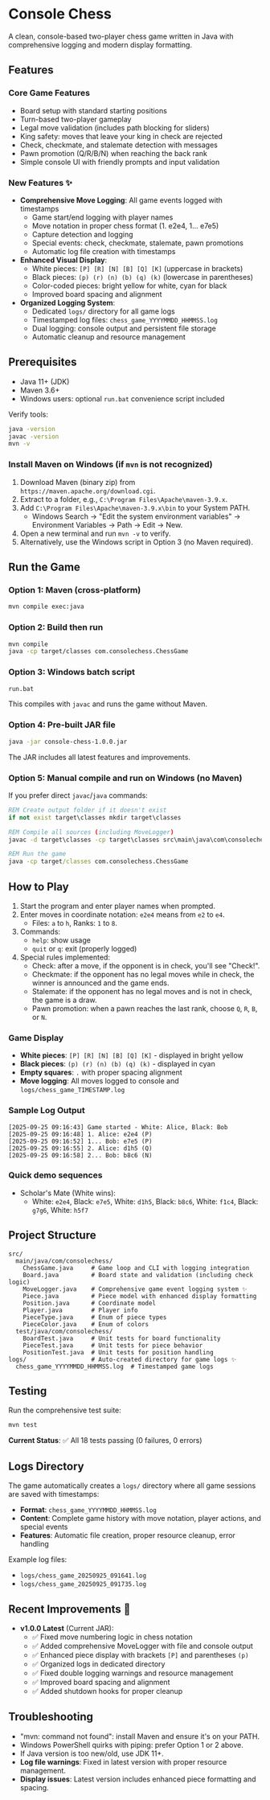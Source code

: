 ﻿# Console Chess

A clean, console-based two-player chess game written in Java with comprehensive logging and modern display formatting.

## Features

### Core Game Features

- Board setup with standard starting positions
- Turn-based two-player gameplay
- Legal move validation (includes path blocking for sliders)
- King safety: moves that leave your king in check are rejected
- Check, checkmate, and stalemate detection with messages
- Pawn promotion (Q/R/B/N) when reaching the back rank
- Simple console UI with friendly prompts and input validation

### New Features ✨

- **Comprehensive Move Logging**: All game events logged with timestamps
  - Game start/end logging with player names
  - Move notation in proper chess format (1. e2e4, 1... e7e5)
  - Capture detection and logging
  - Special events: check, checkmate, stalemate, pawn promotions
  - Automatic log file creation with timestamps
- **Enhanced Visual Display**:
  - White pieces: `[P] [R] [N] [B] [Q] [K]` (uppercase in brackets)
  - Black pieces: `(p) (r) (n) (b) (q) (k)` (lowercase in parentheses)
  - Color-coded pieces: bright yellow for white, cyan for black
  - Improved board spacing and alignment
- **Organized Logging System**:
  - Dedicated `logs/` directory for all game logs
  - Timestamped log files: `chess_game_YYYYMMDD_HHMMSS.log`
  - Dual logging: console output and persistent file storage
  - Automatic cleanup and resource management

## Prerequisites

- Java 11+ (JDK)
- Maven 3.6+
- Windows users: optional `run.bat` convenience script included

Verify tools:

```bash
java -version
javac -version
mvn -v
```

### Install Maven on Windows (if `mvn` is not recognized)

1. Download Maven (binary zip) from `https://maven.apache.org/download.cgi`.
2. Extract to a folder, e.g., `C:\Program Files\Apache\maven-3.9.x`.
3. Add `C:\Program Files\Apache\maven-3.9.x\bin` to your System PATH.
   - Windows Search → "Edit the system environment variables" → Environment Variables → Path → Edit → New.
4. Open a new terminal and run `mvn -v` to verify.
5. Alternatively, use the Windows script in Option 3 (no Maven required).

## Run the Game

### Option 1: Maven (cross-platform)

```bash
mvn compile exec:java
```

### Option 2: Build then run

```bash
mvn compile
java -cp target/classes com.consolechess.ChessGame
```

### Option 3: Windows batch script

```bat
run.bat
```

This compiles with `javac` and runs the game without Maven.

### Option 4: Pre-built JAR file

```bash
java -jar console-chess-1.0.0.jar
```

The JAR includes all latest features and improvements.

### Option 5: Manual compile and run on Windows (no Maven)

If you prefer direct `javac`/`java` commands:

```bat
REM Create output folder if it doesn't exist
if not exist target\classes mkdir target\classes

REM Compile all sources (including MoveLogger)
javac -d target\classes -cp target\classes src\main\java\com\consolechess\*.java

REM Run the game
java -cp target/classes com.consolechess.ChessGame
```

## How to Play

1. Start the program and enter player names when prompted.
2. Enter moves in coordinate notation: `e2e4` means from `e2` to `e4`.
   - Files: `a` to `h`, Ranks: `1` to `8`.
3. Commands:
   - `help`: show usage
   - `quit` or `q`: exit (properly logged)
4. Special rules implemented:
   - Check: after a move, if the opponent is in check, you'll see "Check!".
   - Checkmate: if the opponent has no legal moves while in check, the winner is announced and the game ends.
   - Stalemate: if the opponent has no legal moves and is not in check, the game is a draw.
   - Pawn promotion: when a pawn reaches the last rank, choose `Q`, `R`, `B`, or `N`.

### Game Display

- **White pieces**: `[P] [R] [N] [B] [Q] [K]` - displayed in bright yellow
- **Black pieces**: `(p) (r) (n) (b) (q) (k)` - displayed in cyan
- **Empty squares**: `.` with proper spacing alignment
- **Move logging**: All moves logged to console and `logs/chess_game_TIMESTAMP.log`

### Sample Log Output

```
[2025-09-25 09:16:43] Game started - White: Alice, Black: Bob
[2025-09-25 09:16:48] 1. Alice: e2e4 (P)
[2025-09-25 09:16:52] 1... Bob: e7e5 (P)
[2025-09-25 09:16:55] 2. Alice: d1h5 (Q)
[2025-09-25 09:16:58] 2... Bob: b8c6 (N)
```

### Quick demo sequences

- Scholar's Mate (White wins):
  - White: `e2e4`, Black: `e7e5`, White: `d1h5`, Black: `b8c6`, White: `f1c4`, Black: `g7g6`, White: `h5f7`

## Project Structure

```
src/
  main/java/com/consolechess/
    ChessGame.java     # Game loop and CLI with logging integration
    Board.java         # Board state and validation (including check logic)
    MoveLogger.java    # Comprehensive game event logging system ✨
    Piece.java         # Piece model with enhanced display formatting
    Position.java      # Coordinate model
    Player.java        # Player info
    PieceType.java     # Enum of piece types
    PieceColor.java    # Enum of colors
  test/java/com/consolechess/
    BoardTest.java     # Unit tests for board functionality
    PieceTest.java     # Unit tests for piece behavior
    PositionTest.java  # Unit tests for position handling
logs/                  # Auto-created directory for game logs ✨
  chess_game_YYYYMMDD_HHMMSS.log  # Timestamped game logs
```

## Testing

Run the comprehensive test suite:

```bash
mvn test
```

**Current Status**: ✅ All 18 tests passing (0 failures, 0 errors)

## Logs Directory

The game automatically creates a `logs/` directory where all game sessions are saved with timestamps:

- **Format**: `chess_game_YYYYMMDD_HHMMSS.log`
- **Content**: Complete game history with move notation, player actions, and special events
- **Features**: Automatic file creation, proper resource cleanup, error handling

Example log files:

- `logs/chess_game_20250925_091641.log`
- `logs/chess_game_20250925_091735.log`

## Recent Improvements 🚀

- **v1.0.0 Latest** (Current JAR):
  - ✅ Fixed move numbering logic in chess notation
  - ✅ Added comprehensive MoveLogger with file and console output
  - ✅ Enhanced piece display with brackets `[P]` and parentheses `(p)`
  - ✅ Organized logs in dedicated directory
  - ✅ Fixed double logging warnings and resource management
  - ✅ Improved board spacing and alignment
  - ✅ Added shutdown hooks for proper cleanup

## Troubleshooting

- "mvn: command not found": install Maven and ensure it's on your PATH.
- Windows PowerShell quirks with piping: prefer Option 1 or 2 above.
- If Java version is too new/old, use JDK 11+.
- **Log file warnings**: Fixed in latest version with proper resource management.
- **Display issues**: Latest version includes enhanced piece formatting and spacing.
